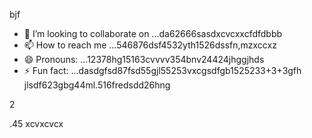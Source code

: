 bjf
- 💞️ I’m looking to collaborate on ...da62666sasdxcvcxxcfdfdbbb
- 📫 How to reach me ...546876dsf4532yth1526dssfn,mzxccxz
- 😄 Pronouns: ...12378hg15163cvvvv354bnv24424jhggjhds
- ⚡ Fun fact: ...dasdgfsd87fsd55gjl55253vxcgsdfgb1525233+3+3gfh
jlsdf623gbg44ml.516fredsdd26hng
<!---4885gnf5bvv
werewlop/werewlop is a ✨ special ✨ repository because its `README.md` (thadsdicxs file) ap25pears on your GitHub profile.sf
You can click the Preview link to take a look at your ch456nges.cxvhnhn
--->2
.45
xcvxcvcx
